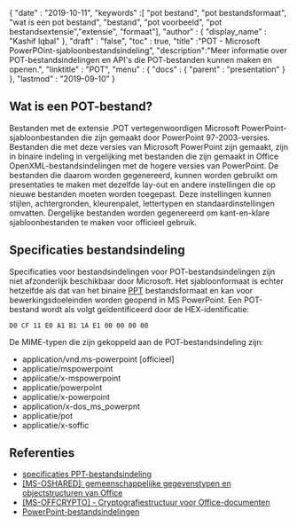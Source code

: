 {
  "date" : "2019-10-11",
  "keywords" :[ "pot bestand", "pot bestandsformaat", "wat is een pot bestand", "bestand", "pot voorbeeld", "pot bestandsextensie","extensie", "formaat"],
  "author" : {
    "display_name" : "Kashif Iqbal"
},
  "draft" : "false",
  "toc" : true,
  "title" :"POT - Microsoft PowerPOint-sjabloonbestandsindeling",
  "description":"Meer informatie over POT-bestandsindelingen en API's die POT-bestanden kunnen maken en openen.",
  "linktitle" : "POT",
  "menu" : {
    "docs" : {
      "parent" : "presentation"
}
},
  "lastmod" : "2019-09-10"
}

## Wat is een POT-bestand?

Bestanden met de extensie .POT vertegenwoordigen Microsoft PowerPoint-sjabloonbestanden die zijn gemaakt door PowerPoint 97-2003-versies. Bestanden die met deze versies van Microsoft PowerPoint zijn gemaakt, zijn in binaire indeling in vergelijking met bestanden die zijn gemaakt in Office OpenXML-bestandsindelingen met de hogere versies van PowerPoint. De bestanden die daarom worden gegenereerd, kunnen worden gebruikt om presentaties te maken met dezelfde lay-out en andere instellingen die op nieuwe bestanden moeten worden toegepast. Deze instellingen kunnen stijlen, achtergronden, kleurenpalet, lettertypen en standaardinstellingen omvatten. Dergelijke bestanden worden gegenereerd om kant-en-klare sjabloonbestanden te maken voor officieel gebruik.

## Specificaties bestandsindeling ##

Specificaties voor bestandsindelingen voor POT-bestandsindelingen zijn niet afzonderlijk beschikbaar door Microsoft. Het sjabloonformaat is echter hetzelfde als dat van het binaire [PPT](/nl/presentation/ppt/) bestandsformaat en kan voor bewerkingsdoeleinden worden geopend in MS PowerPoint. Een POT-bestand wordt als volgt geïdentificeerd door de HEX-identificatie:

```
D0 CF 11 E0 A1 B1 1A E1 00 00 00 00
```

De MIME-typen die zijn gekoppeld aan de POT-bestandsindeling zijn:

* application/vnd.ms-powerpoint [officieel]
* applicatie/mspowerpoint
* applicatie/x-mspowerpoint
* applicatie/powerpoint
* applicatie/x-powerpoint
* application/x-dos_ms_powerpnt
* applicatie/pot
* applicatie/x-soffic

## Referenties ##

* [specificaties PPT-bestandsindeling](https://msdn.microsoft.com/en-us/library/office/cc313106(v#office.12).aspx)
* [[MS-OSHARED]: gemeenschappelijke gegevenstypen en objectstructuren van Office](https://msdn.microsoft.com/en-us/library/office/cc313156(v#office.12).aspx)
* [[MS-OFFCRYPTO] - Cryptografiestructuur voor Office-documenten](https://msdn.microsoft.com/en-us/library/office/cc313071(v#office.12).aspx)
* [PowerPoint-bestandsindelingen](https://en.wikipedia.org/wiki/Microsoft_PowerPoint#File_formats)

